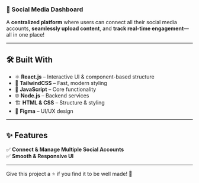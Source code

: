 ### **🚀 Social Media Dashboard**  

A **centralized platform** where users can connect all their social media accounts, **seamlessly upload content**, and **track real-time engagement**—all in one place!  

---

## **🛠 Built With**  
- ⚛️ **React.js** – Interactive UI & component-based structure  
- 🎨 **TailwindCSS** – Fast, modern styling  
- 📜 **JavaScript** – Core functionality  
- 🌐 **Node.js** – Backend services  
- 🏗 **HTML & CSS** – Structure & styling  
- 🎨 **Figma** – UI/UX design  

---

## **✨ Features**  
✅ **Connect & Manage Multiple Social Accounts**  
✅ **Smooth & Responsive UI**  


---


Give this project a ⭐ if you find it to be well made! 🚀
